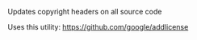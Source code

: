 Updates copyright headers on all source code

Uses this utility:
https://github.com/google/addlicense
